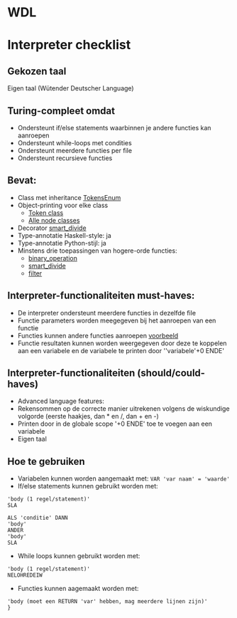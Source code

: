 # WDL

# Interpreter checklist
## Gekozen taal
Eigen taal (Wütender Deutscher Language)

## Turing-compleet omdat
* Ondersteunt if/else statements waarbinnen je andere functies kan aanroepen
* Ondersteunt while-loops met condities
* Ondersteunt meerdere functies per file
* Ondersteunt recursieve functies

## Bevat:
* Class met inheritance [TokensEnum](https://github.com/TimStolker/WDL/blob/27fe3f530ccaa7b728086572317585c9ccc169dc/src/classtoken.py#L8)
* Object-printing voor elke class
  * [Token class](https://github.com/TimStolker/WDL/blob/27fe3f530ccaa7b728086572317585c9ccc169dc/src/classtoken.py#L53)
  * [Alle node classes](https://github.com/TimStolker/WDL/blob/27fe3f530ccaa7b728086572317585c9ccc169dc/src/classparser.py#L4)
* Decorator [smart_divide](https://github.com/TimStolker/WDL/blob/9f0d0e977541fd81cff48cb0825f3eeb894042e6/src/classinterpreter.py#L8)
* Type-annotatie Haskell-style: ja
* Type-annotatie Python-stijl: ja
* Minstens drie toepassingen van hogere-orde functies:
  * [binary_operation](https://github.com/TimStolker/WDL/blob/27fe3f530ccaa7b728086572317585c9ccc169dc/src/classparser.py#L361)
  * [smart_divide](https://github.com/TimStolker/WDL/blob/9f0d0e977541fd81cff48cb0825f3eeb894042e6/src/classinterpreter.py#L8)
  * [filter](https://github.com/TimStolker/WDL/blob/c329f224a4f9f83bb4af550fa7d4126e747a59f8/src/Lexer.py#L175)

## Interpreter-functionaliteiten must-haves:
* De interpreter ondersteunt meerdere functies in dezelfde file
* Functie parameters worden meegegeven bij het aanroepen van een functie
* Functies kunnen andere functies aanroepen [voorbeeld](https://github.com/TimStolker/WDL/blob/6cb2b4505c7c52cead0f4b143d1d473af5c9f122/src/codeInput.txt#L7)
* Functie resultaten kunnen worden weergegeven door deze te koppelen aan een variabele en de variabele te printen door ''variabele'+0 ENDE'

## Interpreter-functionaliteiten (should/could-haves)
* Advanced language features:
 * Rekensommen op de correcte manier uitrekenen volgens de wiskundige volgorde (eerste haakjes, dan * en /, dan + en -)
 * Printen door in de globale scope '+0 ENDE' toe te voegen aan een variabele
* Eigen taal

## Hoe te gebruiken
* Variabelen kunnen worden aangemaakt met: ```VAR 'var naam' = 'waarde' ```
* If/else statements kunnen gebruikt worden met: 
```ALS 'conditie' DANN
'body (1 regel/statement)'
SLA

ALS 'conditie' DANN
'body'
ANDER
'body'
SLA
```
* While loops kunnen gebruikt worden met:
```WAHREND 'conditie' WIEDERHOLEN
'body (1 regel/statement)'
NELOHREDEIW
```
* Functies kunnen aagemaakt worden met:
```FUNKTION 'functie naam' ('var', 'var'){
'body (moet een RETURN 'var' hebben, mag meerdere lijnen zijn)'
}
```

